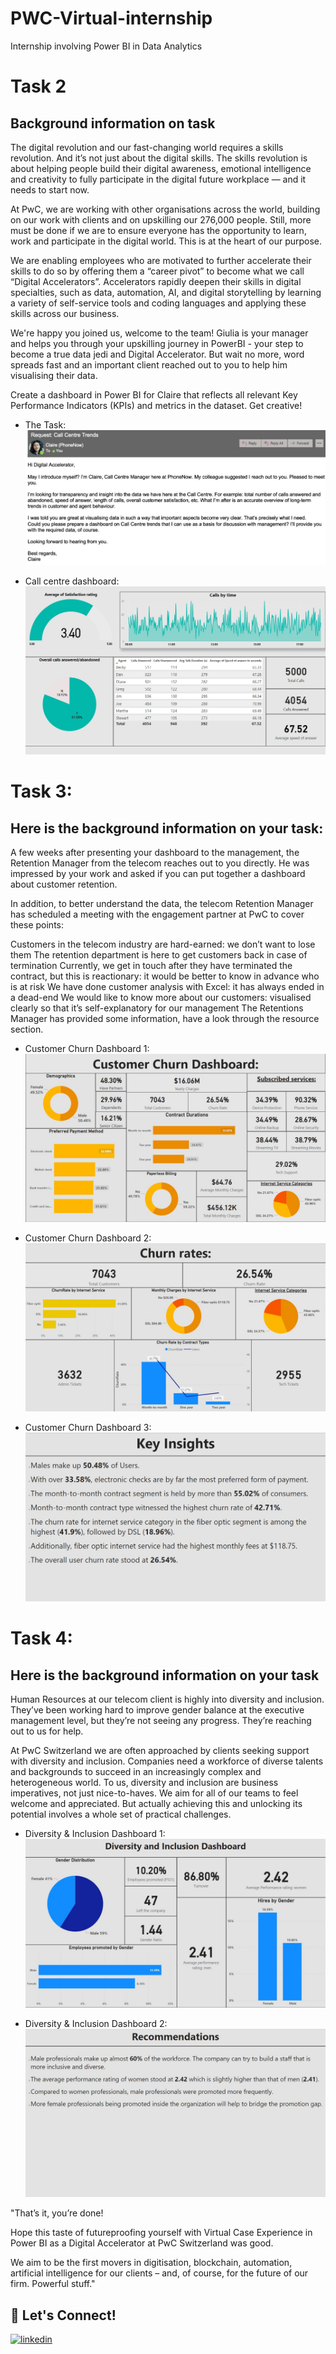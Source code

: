 # PWC-Virtual-internship
Internship involving Power BI in Data Analytics

# Task 2

## Background information on task
The digital revolution and our fast-changing world requires a skills revolution. And it’s not just about the digital skills. The skills revolution is about helping people build their digital awareness, emotional intelligence and creativity to fully participate in the digital future workplace — and it needs to start now.

At PwC, we are working with other organisations across the world, building on our work with clients and on upskilling our 276,000 people. Still, more must be done if we are to ensure everyone has the opportunity to learn, work and participate in the digital world. This is at the heart of our purpose.





We are enabling employees who are motivated to further accelerate their skills to do so by offering them a “career pivot” to become what we call “Digital Accelerators”. Accelerators rapidly deepen their skills in digital specialties, such as data, automation, AI, and digital storytelling by learning a variety of self-service tools and coding languages and applying these skills across our business.





We're happy you joined us, welcome to the team! Giulia is your manager and helps you through your upskilling journey in PowerBI - your step to become a true data jedi and Digital Accelerator. But wait no more, word spreads fast and an important client reached out to you to help him visualising their data.

Create a dashboard in Power BI for Claire that reflects all relevant Key Performance Indicators (KPIs) and metrics in the dataset. Get creative! 
* The Task:
![Task](https://github.com/devschow/PWC-Virtual-internship/blob/main/Task_2_email.jpg?raw=true)

* Call centre dashboard:
![Dashboard](https://github.com/devschow/PWC-Virtual-internship/blob/main/Call_centre_dashboard.jpg?raw=true)

# Task 3:

## Here is the background information on your task:

A few weeks after presenting your dashboard to the management, the Retention Manager from the telecom reaches out to you directly. He was impressed by your work and asked if you can put together a dashboard about customer retention.

In addition, to better understand the data, the telecom Retention Manager has scheduled a meeting with the engagement partner at PwC to cover these points:

Customers in the telecom industry are hard-earned: we don’t want to lose them
The retention department is here to get customers back in case of termination 
Currently, we get in touch after they have terminated the contract, but this is reactionary: it would be better to know in advance who is at risk 
We  have done customer analysis with Excel: it has always ended in a dead-end
We would like to know more about our customers: visualised clearly so that it’s self-explanatory for our management
The Retentions Manager has provided some information, have a look through the resource section.

* Customer Churn Dashboard 1:
![Dashboard](https://github.com/devschow/PWC-Virtual-internship/blob/main/Churn_1.jpg?raw=true)

* Customer Churn Dashboard 2:
![Dashboard](https://github.com/devschow/PWC-Virtual-internship/blob/main/Churn_2.jpg?raw=true)

* Customer Churn Dashboard 3:
![Dashboard](https://github.com/devschow/PWC-Virtual-internship/blob/main/Churn_3.jpg?raw=true)

# Task 4:

## Here is the background information on your task
Human Resources at our telecom client is highly into diversity and inclusion. They’ve been working hard to improve gender balance at the executive management level, but they’re not seeing any progress. They’re reaching out to us for help.

At PwC Switzerland we are often approached by clients seeking support with diversity and inclusion. Companies need a workforce of diverse talents and backgrounds to succeed in an increasingly complex and heterogeneous world. To us, diversity and inclusion are business imperatives, not just nice-to-haves. We aim for all of our teams to feel welcome and appreciated. But actually achieving this and unlocking its potential involves a whole set of practical challenges.

* Diversity & Inclusion Dashboard 1:
![Dashboard](https://github.com/devschow/PWC-Virtual-internship/blob/main/D&I_1.jpg?raw=true)

* Diversity & Inclusion Dashboard 2:
![Dashboard](https://github.com/devschow/PWC-Virtual-internship/blob/main/D&I_2.jpg?raw=true)

"That’s it, you’re done! 

Hope this taste of futureproofing yourself with Virtual Case Experience in Power BI as a Digital Accelerator at PwC Switzerland was good. 

We aim to be the first movers in digitisation, blockchain, automation, artificial intelligence for our clients – and, of course, for the future of our firm. Powerful stuff."

## 🔗 Let's Connect!
[![linkedin](https://img.shields.io/badge/linkedin-0A66C2?style=for-the-badge&logo=linkedin&logoColor=white)](https://www.linkedin.com/in/devarshi-choudhury-367aa11b0/)
